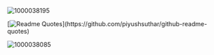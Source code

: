 ![1000038195](https://github.com/timothykumm/timothykumm/assets/27158937/47079897-6a02-4091-94fc-dc37151ec9f5)

[![Readme Quotes](https://quotes-github-readme.vercel.app/api?type=horizontal&theme=dark&quote=Das+Auge+eines+Mannes+schützt+sein+Code+vor+was+Krasses.)](https://github.com/piyushsuthar/github-readme-quotes)

![1000038085](https://github.com/timothykumm/timothykumm/assets/27158937/6f987994-0bfd-471c-9c15-618c2da9e133)

